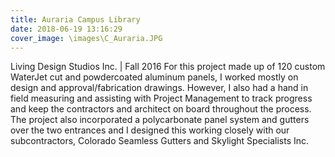 ```yaml
---
title: Auraria Campus Library
date: 2018-06-19 13:16:29
cover_image: \images\C_Auraria.JPG
---
```

Living Design Studios Inc. | Fall 2016
For this project made up of 120 custom WaterJet cut and powdercoated aluminum panels, I worked mostly on design and approval/fabrication drawings. However, I also had a hand in field measuring and assisting with Project Management to track progress and keep the contractors and architect on board throughout the process. The project also incorporated a polycarbonate panel system and gutters over the two entrances and I designed this working closely with our subcontractors, Colorado Seamless Gutters and Skylight Specialists Inc.
